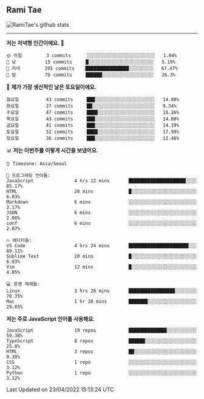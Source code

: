 ## Rami Tae

![RamiTae's github stats](https://github-readme-stats.vercel.app/api?username=RamiTae&show_icons=true&theme=tokyonight)

---
<!--START_SECTION:waka-->
**저는 저녁형 인간이에요. 🦉** 

```text
🌞 아침         3 commits      ░░░░░░░░░░░░░░░░░░░░░░░░░   1.04% 
🌆 낮　         15 commits     █░░░░░░░░░░░░░░░░░░░░░░░░   5.19% 
🌃 저녁         195 commits    ████████████████░░░░░░░░░   67.47% 
🌙 밤　         76 commits     ██████░░░░░░░░░░░░░░░░░░░   26.3%

```
📅 **제가 가장 생산적인 날은 토요일이에요.** 

```text
월요일          43 commits     ███░░░░░░░░░░░░░░░░░░░░░░   14.88% 
화요일          27 commits     ██░░░░░░░░░░░░░░░░░░░░░░░   9.34% 
수요일          47 commits     ████░░░░░░░░░░░░░░░░░░░░░   16.26% 
목요일          43 commits     ███░░░░░░░░░░░░░░░░░░░░░░   14.88% 
금요일          41 commits     ███░░░░░░░░░░░░░░░░░░░░░░   14.19% 
토요일          52 commits     ████░░░░░░░░░░░░░░░░░░░░░   17.99% 
일요일          36 commits     ███░░░░░░░░░░░░░░░░░░░░░░   12.46%

```


📊 **저는 이번주를 이렇게 시간을 보냈어요.** 

```text
⌚︎ Timezone: Asia/Seoul

💬 프로그래밍 언어들: 
JavaScript               4 hrs 12 mins       █████████████████████░░░░   85.17% 
HTML                     20 mins             █░░░░░░░░░░░░░░░░░░░░░░░░   6.83% 
Markdown                 6 mins              ░░░░░░░░░░░░░░░░░░░░░░░░░   2.17% 
JSON                     6 mins              ░░░░░░░░░░░░░░░░░░░░░░░░░   2.08% 
conf                     6 mins              ░░░░░░░░░░░░░░░░░░░░░░░░░   2.07%

🔥 에디터들: 
VS Code                  4 hrs 24 mins       ██████████████████████░░░   89.11% 
Sublime Text             20 mins             █░░░░░░░░░░░░░░░░░░░░░░░░   6.83% 
Vim                      12 mins             █░░░░░░░░░░░░░░░░░░░░░░░░   4.05%

💻 운영 체제들: 
Linux                    3 hrs 28 mins       █████████████████░░░░░░░░   70.35% 
Mac                      1 hr 28 mins        ███████░░░░░░░░░░░░░░░░░░   29.65%

```

**저는 주로 JavaScript 언어를 사용해요.** 

```text
JavaScript               19 repos            ██████████████░░░░░░░░░░░   59.38% 
TypeScript               8 repos             ██████░░░░░░░░░░░░░░░░░░░   25.0% 
HTML                     3 repos             ██░░░░░░░░░░░░░░░░░░░░░░░   9.38% 
CSS                      1 repo              ░░░░░░░░░░░░░░░░░░░░░░░░░   3.12% 
Python                   1 repo              ░░░░░░░░░░░░░░░░░░░░░░░░░   3.12%

```



 Last Updated on 23/04/2022 15:13:24 UTC
<!--END_SECTION:waka-->
